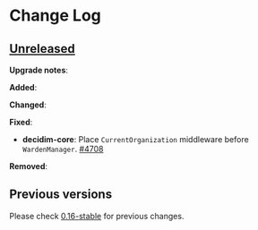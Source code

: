 # Change Log

## [Unreleased](https://github.com/decidim/decidim/tree/HEAD)

**Upgrade notes**:


**Added**:


**Changed**:


**Fixed**:

- **decidim-core**: Place `CurrentOrganization` middleware before `WardenManager`. [\#4708](https://github.com/decidim/decidim/pull/4708)

**Removed**:


## Previous versions

Please check [0.16-stable](https://github.com/decidim/decidim/blob/0.16-stable/CHANGELOG.md) for previous changes.
